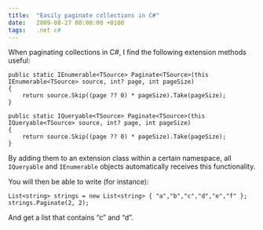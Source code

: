 ```yaml
---
title:  "Easily paginate collections in C#"
date:   2009-08-27 08:00:00 +0100
tags:	.net c#
---
```



When paginating collections in C#, I find the following extension methods useful:

	public static IEnumerable<TSource> Paginate<TSource>(this IEnumerable<TSource> source, int? page, int pageSize)
	{
		return source.Skip((page ?? 0) * pageSize).Take(pageSize);
	}

	public static IQueryable<TSource> Paginate<TSource>(this IQueryable<TSource> source, int? page, int pageSize)
	{
		return source.Skip((page ?? 0) * pageSize).Take(pageSize);
	}

By adding them to an extension class within a certain namespace, all `IQueryable`
and `IEnumerable` objects automatically receives this functionality.

You will then be able to write (for instance):

	List<string> strings = new List<string> { "a","b","c","d","e","f" };
	strings.Paginate(2, 2);

And get a list that contains “c” and “d”.